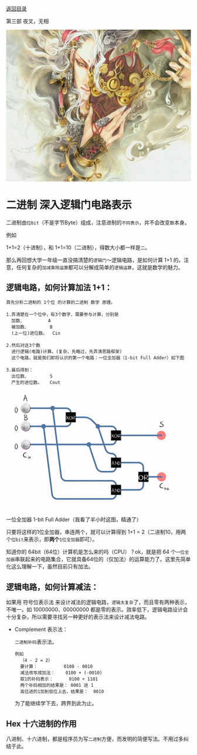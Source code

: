 [返回目录](/README.md)

第三部 夜叉，无相

![第三部 夜叉，无相](/ig/3.png)



二进制 深入逻辑门电路表示
============================

二进制由`位bit`（不是字节Byte）组成，注意进制的`不同表示`，并不会改变`数`本身。

  例如

  1+1=2（十进制），和 1+1=10（二进制），得数大小都一样是`二`。

那么再回想大学一年级一直没搞清楚的`逻辑门`～逻辑电路，是如何计算 1+1 的。注意，任何复杂的`加减乘除运算`都可以分解成简单的`逻辑运算`，这就是数学的魅力。

逻辑电路，如何计算加法 1+1：
----------

```
首先分析二进制的 1个位 的计算的二进制 数学 原理。

1.弄清楚在一个位中，有3个数字，需要参与计算，分别是
  加数、         A
  被加数、        B
  (上一位)进位数。  Cin

2.然后对这3个数
  进行逻辑(电路)计算。(复杂，先略过，先弄清思路框架)
  这个电路，就是我们即将认识的第一个电路：一位全加器（1-bit Full Adder）如下图

3.最后得到：
  出位数、        S
  产生的进位数。   Cout
```

![一位全加器 1-bit Full Adder](/ig/logic/1-bitFullAdder.gif)

一位全加器 1-bit Full Adder（我看了半小时这图，精通了）

只要将这样的1位全加器，串连两个，就可以计算得到 1+1 = 2（二进制10，用两个`位bit`来表示，即**两个**`1位全加器`即可）。

知道你的 64bit（64位）计算机是怎么来的吗（CPU）？ok，就是把 64 个`一位全加器`串联起来的电路集合，它就具备64位的（仅加法）的运算能力了。这里先简单化这么理解一下，虽然目前只有加法。

逻辑电路，如何计算减法：
----------

如果用 符号位表示法 来设计减法的逻辑电路，`逻辑太复杂`了，而且零有两种表示，不唯一。如 10000000、00000000 都是零的表示。效率低下，逻辑电路设计会十分复杂，所以需要寻找另一种更好的表示法来设计减法电路。

- Complement 表示法：

  `二进制补码`表示法。

  ```
  例如
    （4 - 2 = 2）
    要计算：          0100 - 0010
    减法改写成加法：    0100 + (-0010)
    取1的补码表示：      0100 + 1101
    两个补码相加的结果是： 0001 进 1
    高位进的1加到低位上去，结果是：  0010
  ```

  为了能继续学下去，跨界到此为止。

Hex 十六进制的作用
----------

八进制、十六进制，都是程序员为写`二进制`方便，而发明的简便写法。不用过多纠结于此。
